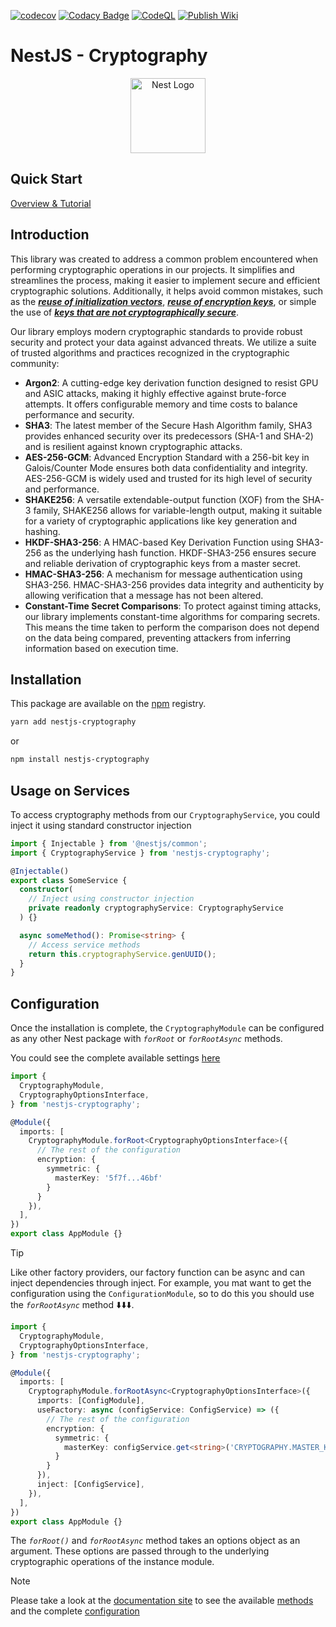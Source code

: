 [![codecov](https://codecov.io/github/mjorgegulab/nestjs-cryptography/branch/main/graph/badge.svg?token=I0ZFVZTREB)](https://codecov.io/github/mjorgegulab/nestjs-cryptography)
[![Codacy Badge](https://app.codacy.com/project/badge/Grade/d4c33e2a77d64f89ba7f6ba54c6d8cb5)](https://app.codacy.com/gh/mjorgegulab/nestjs-cryptography/dashboard?utm_source=gh&utm_medium=referral&utm_content=&utm_campaign=Badge_grade)
[![CodeQL](https://github.com/mjorgegulab/nestjs-cryptography/actions/workflows/github-code-scanning/codeql/badge.svg?branch=main)](https://github.com/mjorgegulab/nestjs-cryptography/actions/workflows/github-code-scanning/codeql)
[![Publish Wiki](https://github.com/mjorgegulab/nestjs-cryptography/actions/workflows/deploy-wiki-prod.yaml/badge.svg?branch=main)](https://nestjs-cryptography.thewolfx41.dev)

# NestJS - Cryptography

<p align="center">
  <a href="http://nestjs.com/" target="blank"><img src="https://nestjs.com/img/logo-small.svg" width="120" alt="Nest Logo" /></a>
</p>


## Quick Start

[Overview & Tutorial][6]

## Introduction

This library was created to address a common problem encountered when performing cryptographic operations in our projects.
It simplifies and streamlines the process, making it easier to implement secure and efficient cryptographic solutions.
Additionally, it helps avoid common mistakes,
such as the _**[reuse of initialization vectors][1]**_,
_**[reuse of encryption keys][2]**_,
or simple the use of _**[keys that are not cryptographically secure][3]**_.


Our library employs modern cryptographic standards to provide robust security and protect your data against advanced threats. We utilize a suite of trusted algorithms and practices recognized in the cryptographic community:

- **Argon2**: A cutting-edge key derivation function designed to resist GPU and ASIC attacks, making it highly effective against brute-force attempts. It offers configurable memory and time costs to balance performance and security.
- **SHA3**: The latest member of the Secure Hash Algorithm family, SHA3 provides enhanced security over its predecessors (SHA-1 and SHA-2) and is resilient against known cryptographic attacks.
- **AES-256-GCM**: Advanced Encryption Standard with a 256-bit key in Galois/Counter Mode ensures both data confidentiality and integrity. AES-256-GCM is widely used and trusted for its high level of security and performance.
- **SHAKE256**: A versatile extendable-output function (XOF) from the SHA-3 family, SHAKE256 allows for variable-length output, making it suitable for a variety of cryptographic applications like key generation and hashing.
- **HKDF-SHA3-256**: A HMAC-based Key Derivation Function using SHA3-256 as the underlying hash function. HKDF-SHA3-256 ensures secure and reliable derivation of cryptographic keys from a master secret.
- **HMAC-SHA3-256**: A mechanism for message authentication using SHA3-256. HMAC-SHA3-256 provides data integrity and authenticity by allowing verification that a message has not been altered.
- **Constant-Time Secret Comparisons**: To protect against timing attacks, our library implements constant-time algorithms for comparing secrets. This means the time taken to perform the comparison does not depend on the data being compared, preventing attackers from inferring information based on execution time.

## Installation

This package are available on the [npm][4] registry.


```bash
yarn add nestjs-cryptography
```
or
```bash
npm install nestjs-cryptography
```


## Usage on Services
To access cryptography methods from our `CryptographyService`, you could inject it using standard constructor injection

```typescript
import { Injectable } from '@nestjs/common';
import { CryptographyService } from 'nestjs-cryptography';

@Injectable()
export class SomeService {
  constructor(
    // Inject using constructor injection
    private readonly cryptographyService: CryptographyService
  ) {}

  async someMethod(): Promise<string> {
    // Access service methods
    return this.cryptographyService.genUUID();
  }
}
```


## Configuration

Once the installation is complete, the `CryptographyModule` can be configured as any other
Nest package with _`forRoot`_ or _`forRootAsync`_ methods.

You could see the complete available settings [here][5]

```typescript title="app.module.ts"
import {
  CryptographyModule,
  CryptographyOptionsInterface,
} from 'nestjs-cryptography';

@Module({
  imports: [
    CryptographyModule.forRoot<CryptographyOptionsInterface>({
      // The rest of the configuration
      encryption: {
        symmetric: {
          masterKey: '5f7f...46bf'
        }
      }
    }),
  ],
})
export class AppModule {}
```

> [!TIP]
> Like other factory providers, our factory function can be async and can inject dependencies through inject.
> For example, you mat want to get the configuration using the `ConfigurationModule`,
so to do this you should use the _`forRootAsync`_ method ⬇️⬇️⬇️.


```typescript title="app.module.ts"
import {
  CryptographyModule,
  CryptographyOptionsInterface,
} from 'nestjs-cryptography';

@Module({
  imports: [
    CryptographyModule.forRootAsync<CryptographyOptionsInterface>({
      imports: [ConfigModule],
      useFactory: async (configService: ConfigService) => ({
        // The rest of the configuration
        encryption: {
          symmetric: {
            masterKey: configService.get<string>('CRYPTOGRAPHY.MASTER_KEY')
          }
        }
      }),
      inject: [ConfigService],
    }),
  ],
})
export class AppModule {}
```


The _`forRoot()`_ and _`forRootAsync`_ method takes an options object as an argument.
These options are passed through to the underlying cryptographic operations of the instance module.

> [!NOTE]
> Please take a look at the [documentation site][6] to see the available [methods][7] and the complete [configuration][8]


[1]: https://nvlpubs.nist.gov/nistpubs/Legacy/SP/nistspecialpublication800-38d.pdf#page=26
[2]: https://nvlpubs.nist.gov/nistpubs/Legacy/SP/nistspecialpublication800-38d.pdf#page=27
[3]: https://nvlpubs.nist.gov/nistpubs/SpecialPublications/NIST.SP.800-57pt1r5.pdf#page=112
[4]: https://www.npmjs.com/package/nestjs-cryptography
[5]: https://nestjs-cryptography.thewolfx41.dev/docs/api-reference/settings
[6]: https://nestjs-cryptography.thewolfx41.dev
[7]: https://nestjs-cryptography.thewolfx41.dev/docs/category/guides
[8]: https://nestjs-cryptography.thewolfx41.dev/docs/api-reference/settings
